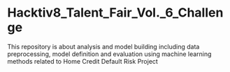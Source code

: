 # Hacktiv8_Talent_Fair_Vol._6_Challenge
This repository is about analysis and model building including data preprocessing, model definition and evaluation using machine learning methods related to Home Credit Default Risk Project
